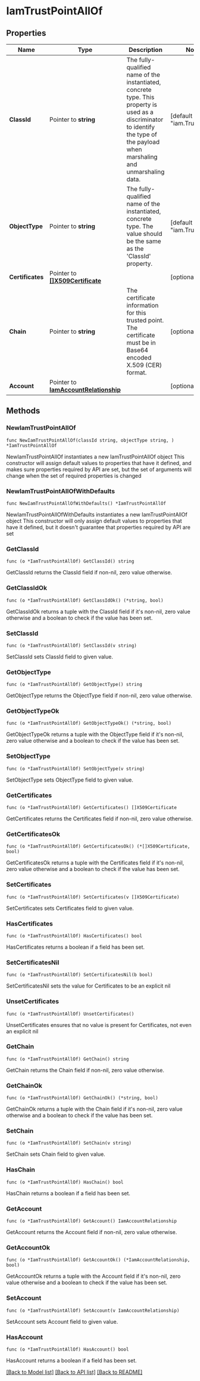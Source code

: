 # IamTrustPointAllOf

## Properties

Name | Type | Description | Notes
------------ | ------------- | ------------- | -------------
**ClassId** | Pointer to **string** | The fully-qualified name of the instantiated, concrete type. This property is used as a discriminator to identify the type of the payload when marshaling and unmarshaling data. | [default to "iam.TrustPoint"]
**ObjectType** | Pointer to **string** | The fully-qualified name of the instantiated, concrete type. The value should be the same as the &#39;ClassId&#39; property. | [default to "iam.TrustPoint"]
**Certificates** | Pointer to [**[]X509Certificate**](X509Certificate.md) |  | [optional] 
**Chain** | Pointer to **string** | The certificate information for this trusted point. The certificate must be in Base64 encoded X.509 (CER) format. | [optional] 
**Account** | Pointer to [**IamAccountRelationship**](IamAccountRelationship.md) |  | [optional] 

## Methods

### NewIamTrustPointAllOf

`func NewIamTrustPointAllOf(classId string, objectType string, ) *IamTrustPointAllOf`

NewIamTrustPointAllOf instantiates a new IamTrustPointAllOf object
This constructor will assign default values to properties that have it defined,
and makes sure properties required by API are set, but the set of arguments
will change when the set of required properties is changed

### NewIamTrustPointAllOfWithDefaults

`func NewIamTrustPointAllOfWithDefaults() *IamTrustPointAllOf`

NewIamTrustPointAllOfWithDefaults instantiates a new IamTrustPointAllOf object
This constructor will only assign default values to properties that have it defined,
but it doesn't guarantee that properties required by API are set

### GetClassId

`func (o *IamTrustPointAllOf) GetClassId() string`

GetClassId returns the ClassId field if non-nil, zero value otherwise.

### GetClassIdOk

`func (o *IamTrustPointAllOf) GetClassIdOk() (*string, bool)`

GetClassIdOk returns a tuple with the ClassId field if it's non-nil, zero value otherwise
and a boolean to check if the value has been set.

### SetClassId

`func (o *IamTrustPointAllOf) SetClassId(v string)`

SetClassId sets ClassId field to given value.


### GetObjectType

`func (o *IamTrustPointAllOf) GetObjectType() string`

GetObjectType returns the ObjectType field if non-nil, zero value otherwise.

### GetObjectTypeOk

`func (o *IamTrustPointAllOf) GetObjectTypeOk() (*string, bool)`

GetObjectTypeOk returns a tuple with the ObjectType field if it's non-nil, zero value otherwise
and a boolean to check if the value has been set.

### SetObjectType

`func (o *IamTrustPointAllOf) SetObjectType(v string)`

SetObjectType sets ObjectType field to given value.


### GetCertificates

`func (o *IamTrustPointAllOf) GetCertificates() []X509Certificate`

GetCertificates returns the Certificates field if non-nil, zero value otherwise.

### GetCertificatesOk

`func (o *IamTrustPointAllOf) GetCertificatesOk() (*[]X509Certificate, bool)`

GetCertificatesOk returns a tuple with the Certificates field if it's non-nil, zero value otherwise
and a boolean to check if the value has been set.

### SetCertificates

`func (o *IamTrustPointAllOf) SetCertificates(v []X509Certificate)`

SetCertificates sets Certificates field to given value.

### HasCertificates

`func (o *IamTrustPointAllOf) HasCertificates() bool`

HasCertificates returns a boolean if a field has been set.

### SetCertificatesNil

`func (o *IamTrustPointAllOf) SetCertificatesNil(b bool)`

 SetCertificatesNil sets the value for Certificates to be an explicit nil

### UnsetCertificates
`func (o *IamTrustPointAllOf) UnsetCertificates()`

UnsetCertificates ensures that no value is present for Certificates, not even an explicit nil
### GetChain

`func (o *IamTrustPointAllOf) GetChain() string`

GetChain returns the Chain field if non-nil, zero value otherwise.

### GetChainOk

`func (o *IamTrustPointAllOf) GetChainOk() (*string, bool)`

GetChainOk returns a tuple with the Chain field if it's non-nil, zero value otherwise
and a boolean to check if the value has been set.

### SetChain

`func (o *IamTrustPointAllOf) SetChain(v string)`

SetChain sets Chain field to given value.

### HasChain

`func (o *IamTrustPointAllOf) HasChain() bool`

HasChain returns a boolean if a field has been set.

### GetAccount

`func (o *IamTrustPointAllOf) GetAccount() IamAccountRelationship`

GetAccount returns the Account field if non-nil, zero value otherwise.

### GetAccountOk

`func (o *IamTrustPointAllOf) GetAccountOk() (*IamAccountRelationship, bool)`

GetAccountOk returns a tuple with the Account field if it's non-nil, zero value otherwise
and a boolean to check if the value has been set.

### SetAccount

`func (o *IamTrustPointAllOf) SetAccount(v IamAccountRelationship)`

SetAccount sets Account field to given value.

### HasAccount

`func (o *IamTrustPointAllOf) HasAccount() bool`

HasAccount returns a boolean if a field has been set.


[[Back to Model list]](../README.md#documentation-for-models) [[Back to API list]](../README.md#documentation-for-api-endpoints) [[Back to README]](../README.md)



